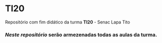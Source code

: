 # TI20
Repositório com fim didático da turma **TI20** - Senac Lapa Tito
### *Neste repositório* serão armezenadas todas as aulas da turma.
